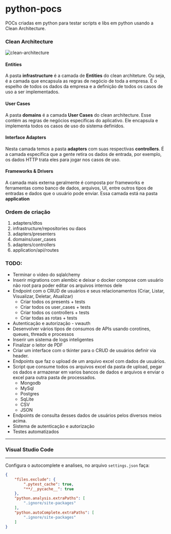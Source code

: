 # python-pocs

POCs criadas em python para testar scripts e libs em python usando a Clean Architecture.

### Clean Architecture

![clean-architecture](https://github.com/VictorDeon/python-notebook/assets/14116020/cd51c91a-a0cb-405a-b90c-5b47b54ba5b5)

#### Entities

A pasta **infrastructure** é a camada de **Entities** do clean architeture.
Ou seja, é a camada que encapsula as regras de negócio de toda a empresa. É o espelho de todos os dados da empresa
e a definição de todos os casos de uso a ser implementados.

#### User Cases

A pasta **domains** é a camada **User Cases** do clean architecture. Esse contém as regras
de negócios específicas do aplicativo. Ele encapsula e implementa todos os casos de uso do sistema definidos.

#### Interface Adapters

Nesta camada temos a pasta **adapters** com suas respectivas **controllers**. É a camada específica que a gente retira os dados de entrada, por exemplo, os dados HTTP trata eles para jogar nos casos de uso.

#### Frameworks & Drivers

A camada mais externa geralmente é composta por frameworks e ferramentas como banco de dados, arquivos, UI, entre outros tipos de entradas e dados que o usuário pode enviar. Essa camada está na pasta **application**


### Ordem de criação

1. adapters/dtos
2. infrastructure/repositories ou daos
3. adapters/presenters
4. domains/user_cases
5. adapters/controllers
6. application/api/routes

### TODO:

* Terminar o video do sqlalchemy
* Inserir migrations com alembic e deixar o docker compose com usuário não root para poder editar os arquivos internos dele
* Endpoint com o CRUD de usuários e seus relacionamentos (Criar, Listar, Visualizar, Deletar, Atualizar)
    - Criar todos os presents + tests
    - Criar todos os user_cases + tests
    - Criar todos os controllers + tests
    - Criar todas as rotas + tests
* Autenticação e autorização - vwauth
* Desenvolver vários tipos de consumos de APIs usando corotines, queues, threads e processos
* Inserir um sistema de logs inteligentes
* Finalizar o leitor de PDF
* Criar um interface com o tkinter para o CRUD de usuários definir via header.
* Endpoints que faz o upload de um arquivo excel com dados de usuários.
* Script que consume todos os arquivos excel da pasta de upload, pegar os dados e armazenar em varios bancos de dados
e arquivos e enviar o excel para outra pasta de processados.
    - Mongodb
    - MySql
    - Postgres
    - SqLite
    - CSV
    - JSON
* Endpoints de consulta desses dados de usuários pelos diversos meios acima.
* Sistema de autenticação e autorização
* Testes automatizados

***
### Visual Studio Code
***

Configura o autocomplete e analises, no arquivo `settings.json` faça:

```json
{
    "files.exclude": {
        ".pytest_cache": true,
        "**/__pycache__": true
    },
    "python.analysis.extraPaths": [
        ".ignore/site-packages"
    ],
    "python.autoComplete.extraPaths": [
        ".ignore/site-packages"
    ]
}
```